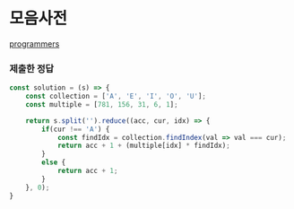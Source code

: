 # 모음사전

[programmers](https://programmers.co.kr/learn/courses/30/lessons/84512?language=javascript)

### 제출한 정답
```js
const solution = (s) => {
    const collection = ['A', 'E', 'I', 'O', 'U'];
    const multiple = [781, 156, 31, 6, 1];

    return s.split('').reduce((acc, cur, idx) => {
        if(cur !== 'A') {
            const findIdx = collection.findIndex(val => val === cur);
            return acc + 1 + (multiple[idx] * findIdx);
        }
        else {
            return acc + 1;
        }
    }, 0);
}
```
